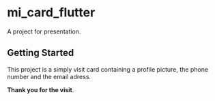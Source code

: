# mi_card_flutter

A project for presentation.

## Getting Started

This project is a simply visit card containing a profile picture, the phone number and the email adress.

**Thank you for the visit**.

